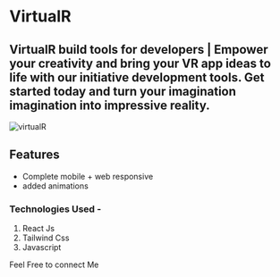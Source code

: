 # VirtualR

## VirtualR build tools for developers | Empower your creativity and bring your VR app ideas to life with our initiative development tools. Get started today and turn your imagination imagination into impressive reality.

![virtualR](https://github.com/user-attachments/assets/0226dac1-1225-4976-9a3d-3738793d6a91)

## Features

- Complete mobile + web responsive
- added animations

### Technologies Used -

1. React Js
2. Tailwind Css
3. Javascript

Feel Free to connect Me
